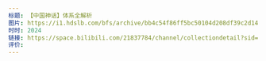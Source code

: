 ```yaml
---
标题: 【中国神话】体系全解析
图片: https://i1.hdslb.com/bfs/archive/bb4c54f86ff5bc50104d208df39c2d14a16116b7.jpg@518w_290h_1c_!web-video-share-cover.webp
时时: 2024
链接: https://space.bilibili.com/21837784/channel/collectiondetail?sid=67266
评价:
---
```


